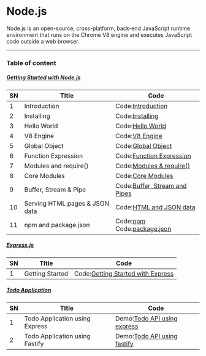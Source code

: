 # Node.js

Node.js is an open-source, cross-platform, back-end JavaScript runtime environment that runs on the Chrome V8 engine and executes JavaScript code outside a web browser.

---

### Table of content

##### [Getting Started with Node.js](basics) 

| SN | TItle    |      Code      |
|---|----------|----------------|
| 1 | Introduction | Code:[Introduction](basics/01_introduction.md)|
| 2 | Installing | Code:[Installing](basics/02_installing.md) |
| 3 | Hello World | Code:[Hello World](basics/03_helloWorld.md) |
| 4 | V8 Engine | Code:[V8 Engine](basics/04_v8Engine.md) |
| 5 | Global Object | Code:[Global Object](basics/05_globalObject.md) |
| 6 | Function Expression | Code:[Function Expression](basics/06_functionExpression.md) |
| 7 | Modules and require() | Code:[Modules & require()](basics/07_modulesAndRequire.md) |
| 8 | Core Modules | Code:[Core Modules](basics/08_coreModule.md) |
| 9 | Buffer, Stream & Pipe | Code:[Buffer, Stream and Pipes](basics/09_terminology.md) |
| 10 | Serving HTML pages & JSON data | Code:[HTML and JSON data](basics/10_servingHTMLandJSON.md) |
| 11 | npm and package.json | Code:[npm](basics/11_npm.md)<br>Code:[package.json](basics/12_packageJson.md)  |

##### [Express.js](express) 

| SN | TItle    |      Code      |
|---|----------|----------------|
| 1 | Getting Started | Code:[Getting Started with Express](express/01_introduction.md) |

##### [Todo Application](todo)

| SN | TItle    |      Code      |
|----|----------|-----------------|
|1 |Todo Application using Express| Demo:[Todo API using express](todo) |
|2 |Todo Application using Fastify| Demo:[Todo API using fastify](todo-fastify) |
